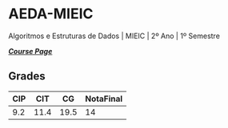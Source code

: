 # AEDA-MIEIC

Algoritmos e Estruturas de Dados | MIEIC | 2º Ano | 1º Semestre

[***Course Page***](https://sigarra.up.pt/feup/pt/ucurr_geral.ficha_uc_view?pv_ocorrencia_id=436433)

## Grades

| CIP | CIT | CG | NotaFinal
|---|---|---|---
| 9.2 | 11.4 | 19.5 | 14 
